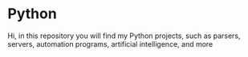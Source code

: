 # Python
 Hi, in this repository you will find my Python projects, such as parsers, servers, automation programs, artificial intelligence, and more
